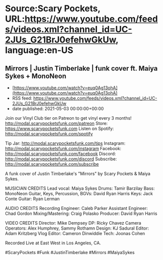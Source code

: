 # Source:Scary Pockets, URL:https://www.youtube.com/feeds/videos.xml?channel_id=UC-2JUs_G21BrJ0efehwGkUw, language:en-US

## Mirrors | Justin Timberlake | funk cover ft. Maiya Sykes + MonoNeon
 - [https://www.youtube.com/watch?v=euq0Ag13ohA](https://www.youtube.com/watch?v=euq0Ag13ohA)
 - RSS feed: https://www.youtube.com/feeds/videos.xml?channel_id=UC-2JUs_G21BrJ0efehwGkUw
 - date published: 2021-05-03 00:00:00+00:00

Join our Vinyl Club tier on Patreon to get vinyl every 3 months! http://modal.scarypocketsfunk.com/patreon
Store: https://www.scarypocketsfunk.com
Listen on Spotify: http://modal.scarypocketsfunk.com/spotify

Tip Jar: http://modal.scarypocketsfunk.com/tips
Instagram: http://modal.scarypocketsfunk.com/instagram
Facebook: http://modal.scarypocketsfunk.com/facebook
Discord: http://modal.scarypocketsfunk.com/discord
Subscribe: http://modal.scarypocketsfunk.com/subscribe

A funk cover of Justin Timberlake's "Mirrors" by Scary Pockets & Maiya Sykes.

MUSICIAN CREDITS
Lead vocal: Maiya Sykes
Drums: Tamir Barzilay
Bass: MonoNeon
Guitar, Keys, Percussion, BGVs: David Ryan Harris
Keys: Jack Conte
Guitar: Ryan Lerman

AUDIO CREDITS
Recording Engineer: Caleb Parker
Assistant Engineer: Chad Gordon
Mixing/Mastering: Craig Polasko
Producer: David Ryan Harris

VIDEO CREDITS
Director: Mike Dempsey
DP: Ricky Chavez
Camera Operators: Alex Humphrey, Sammy Rothamn
Design: KJ Sadural
Editor: Adam Kritzberg
Vlog Editor: Cameron Dinwiddie
Tech: Joonas Cohen

Recorded Live at East West in Los Angeles, CA.

#ScaryPockets #Funk #JustinTimberlake #Mirrors #MaiyaSykes

